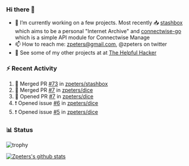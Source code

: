 ### Hi there 👋


- 🔭 I’m currently working on a few projects.  Most recently :inbox_tray: [stashbox](https://github.com/zpeters/stashbox) which aims to be a personal "Internet Archive" and [connectwise-go](https://github.com/zpeters/connectwise-go) which is a simple API module for Connectwise Manage
- 📫 How to reach me: zpeters@gmail.com, @zpeters on twitter
- 👋 See some of my other projects at at [The Helpful Hacker](https://thehelpfulhacker.net)

### :zap: Recent Activity

<!--START_SECTION:activity-->
1. 🎉 Merged PR [#73](https://github.com/zpeters/stashbox/pull/73) in [zpeters/stashbox](https://github.com/zpeters/stashbox)
2. 🎉 Merged PR [#7](https://github.com/zpeters/dice/pull/7) in [zpeters/dice](https://github.com/zpeters/dice)
3. 💪 Opened PR [#7](https://github.com/zpeters/dice/pull/7) in [zpeters/dice](https://github.com/zpeters/dice)
4. ❗️ Opened issue [#6](https://github.com/zpeters/dice/issues/6) in [zpeters/dice](https://github.com/zpeters/dice)
5. ❗️ Opened issue [#5](https://github.com/zpeters/dice/issues/5) in [zpeters/dice](https://github.com/zpeters/dice)
<!--END_SECTION:activity-->

### :bar_chart: Status

![trophy](https://github-profile-trophy.vercel.app/?username=zpeters)

[![Zpeters's github stats](https://github-readme-stats.vercel.app/api?username=zpeters)](https://github.com/zpeters/github-readme-stats&show_icons=true)
